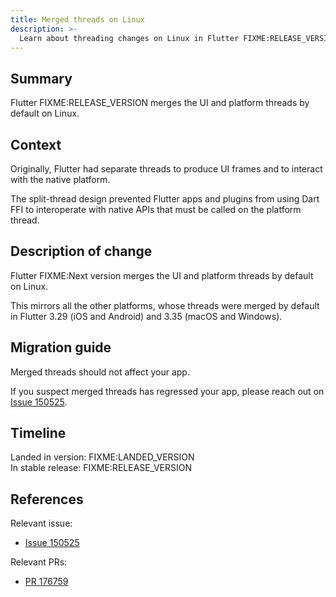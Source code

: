 ```yaml
---
title: Merged threads on Linux
description: >-
  Learn about threading changes on Linux in Flutter FIXME:RELEASE_VERSION
---
```


## Summary

Flutter FIXME:RELEASE_VERSION merges the UI and platform threads by default on Linux.

## Context

Originally, Flutter had separate threads to produce UI frames and to
interact with the native platform.

The split-thread design prevented Flutter apps and plugins from using Dart FFI
to interoperate with native APIs that must be called on the platform thread.

## Description of change

Flutter FIXME:Next version merges the UI and platform threads by default on Linux.

This mirrors all the other platforms, whose threads were merged by default in
Flutter 3.29 (iOS and Android) and 3.35 (macOS and Windows).

## Migration guide

Merged threads should not affect your app.

If you suspect merged threads has regressed your app, please reach out on
[Issue 150525][].

## Timeline

Landed in version: FIXME:LANDED_VERSION<br>
In stable release: FIXME:RELEASE_VERSION

## References

Relevant issue:

* [Issue 150525][]

Relevant PRs:

* [PR 176759][]

[Issue 150525]: {{site.repo.flutter}}/issues/150525
[PR 176759]: {{site.repo.flutter}}/pull/176759

